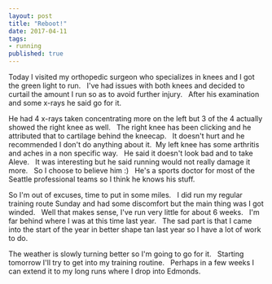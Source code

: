 ```yaml
---  
layout: post   
title: "Reboot!"  
date: 2017-04-11  
tags: 
- running  
published: true  
---  
```

Today I visited my orthopedic surgeon who specializes in knees and I got the green light to run. &nbsp; I've had issues with both knees and decided to curtail the amount I run so as to avoid further injury. &nbsp; After his examination and some x-rays he said go for it. 
 
He had 4 x-rays taken concentrating more on the left but 3 of the 4 actually showed the right knee as well. &nbsp; The right knee has been clicking and he attributed that to cartilage behind the kneecap. &nbsp; It doesn't hurt and he recommended I don't do anything about it.&nbsp;  My left knee has some arthritis and aches in a non specific way. &nbsp; He said it doesn't look bad and to take Aleve. &nbsp; It was interesting but he said running would not really damage it more. &nbsp;  So I choose to believe him :) &nbsp; He's a sports doctor for most of the Seattle professional teams so I think he knows his stuff. 
 
So I'm out of excuses, time to put in some miles. &nbsp; I did run my regular training route Sunday and had some discomfort but the main thing was I got winded. &nbsp;  Well that makes sense, I've run very little for about 6 weeks. &nbsp; I'm far behind where I was at this time last year.  &nbsp; The sad part is that I came into the start of the year in better shape tan last year so I have a lot of work to do.  
 
The weather is slowly turning better so I'm going to go for it. &nbsp; Starting tomorrow I'll try to get into my training routine. &nbsp; Perhaps in a few weeks I can extend it to my long runs where I drop into Edmonds.
